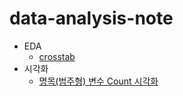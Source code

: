 # data-analysis-note

* EDA
  * [crosstab](https://github.com/yahwang/data-analysis-note/tree/master/crosstab.ipynb)  
* 시각화
  * [명목(범주형) 변수 Count 시각화](https://github.com/yahwang/data-analysis-note/tree/master/visualization/count_graph.ipynb)
